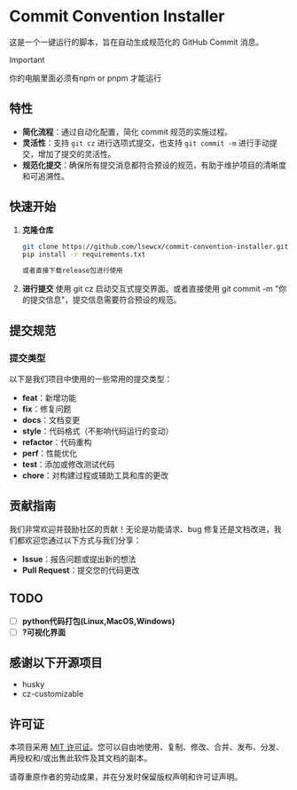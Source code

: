 # Commit Convention Installer

这是一个一键运行的脚本，旨在自动生成规范化的 GitHub Commit 消息。
> [!IMPORTANT]
> 你的电脑里面必须有npm or pnpm 才能运行

## 特性

- **简化流程**：通过自动化配置，简化 commit 规范的实施过程。
- **灵活性**：支持 `git cz` 进行选项式提交，也支持 `git commit -m` 进行手动提交，增加了提交的灵活性。
- **规范化提交**：确保所有提交消息都符合预设的规范，有助于维护项目的清晰度和可追溯性。

## 快速开始

1. **克隆仓库**

   ```bash
   git clone https://github.com/lsewcx/commit-convention-installer.git
   pip install -r requirements.txt

   或者直接下载release包进行使用
2. **进行提交**
    使用 git cz 启动交互式提交界面。或者直接使用 git commit -m "你的提交信息"，提交信息需要符合预设的规范。


## 提交规范
### 提交类型

以下是我们项目中使用的一些常用的提交类型：

- **feat**：新增功能
- **fix**：修复问题
- **docs**：文档变更
- **style**：代码格式（不影响代码运行的变动）
- **refactor**：代码重构
- **perf**：性能优化
- **test**：添加或修改测试代码
- **chore**：对构建过程或辅助工具和库的更改

## 贡献指南

我们非常欢迎并鼓励社区的贡献！无论是功能请求、bug 修复还是文档改进，我们都欢迎您通过以下方式与我们分享：

- **Issue**：报告问题或提出新的想法
- **Pull Request**：提交您的代码更改

## TODO
- [ ] **python代码打包(Linux,MacOS,Windows)**
- [ ] **?可视化界面**

## 感谢以下开源项目
- husky
- cz-customizable

## 许可证

本项目采用 [MIT 许可证](https://opensource.org/licenses/MIT)。您可以自由地使用、复制、修改、合并、发布、分发、再授权和/或出售此软件及其文档的副本。

请尊重原作者的劳动成果，并在分发时保留版权声明和许可证声明。

